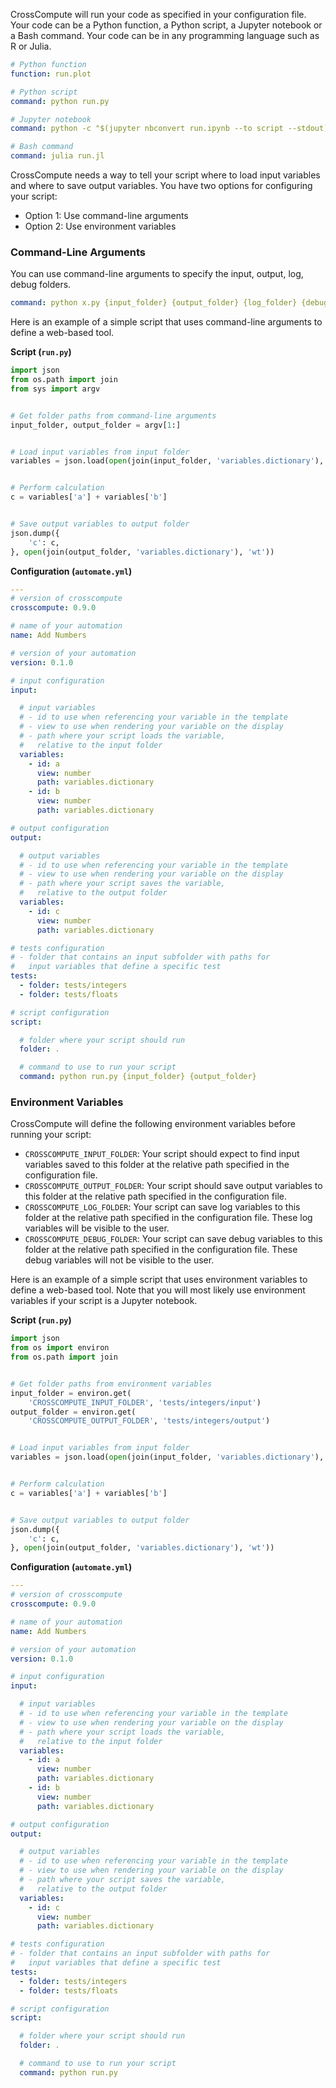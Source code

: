 CrossCompute will run your code as specified in your configuration file. Your code can be a Python function, a Python script, a Jupyter notebook or a Bash command. Your code can be in any programming language such as R or Julia.

```yaml
# Python function
function: run.plot

# Python script
command: python run.py

# Jupyter notebook
command: python -c "$(jupyter nbconvert run.ipynb --to script --stdout)"

# Bash command
command: julia run.jl
```

CrossCompute needs a way to tell your script where to load input variables and where to save output variables. You have two options for configuring your script:

- Option 1: Use command-line arguments
- Option 2: Use environment variables

### Command-Line Arguments

You can use command-line arguments to specify the input, output, log, debug folders.

```yaml
command: python x.py {input_folder} {output_folder} {log_folder} {debug_folder}
```

Here is an example of a simple script that uses command-line arguments to define a web-based tool.

**Script (`run.py`)**

```python
import json
from os.path import join
from sys import argv


# Get folder paths from command-line arguments
input_folder, output_folder = argv[1:]


# Load input variables from input folder
variables = json.load(open(join(input_folder, 'variables.dictionary'), 'rt'))


# Perform calculation
c = variables['a'] + variables['b']


# Save output variables to output folder
json.dump({
    'c': c,
}, open(join(output_folder, 'variables.dictionary'), 'wt'))
```

**Configuration (`automate.yml`)**

```yaml
---
# version of crosscompute
crosscompute: 0.9.0

# name of your automation
name: Add Numbers

# version of your automation
version: 0.1.0

# input configuration
input:

  # input variables
  # - id to use when referencing your variable in the template
  # - view to use when rendering your variable on the display
  # - path where your script loads the variable,
  #   relative to the input folder
  variables:
    - id: a
      view: number
      path: variables.dictionary
    - id: b
      view: number
      path: variables.dictionary

# output configuration
output:

  # output variables
  # - id to use when referencing your variable in the template
  # - view to use when rendering your variable on the display
  # - path where your script saves the variable,
  #   relative to the output folder
  variables:
    - id: c
      view: number
      path: variables.dictionary

# tests configuration
# - folder that contains an input subfolder with paths for
#   input variables that define a specific test
tests:
  - folder: tests/integers
  - folder: tests/floats

# script configuration
script:

  # folder where your script should run
  folder: .

  # command to use to run your script
  command: python run.py {input_folder} {output_folder}
```

### Environment Variables

CrossCompute will define the following environment variables before running your script:

- ``CROSSCOMPUTE_INPUT_FOLDER``: Your script should expect to find input variables saved to this folder at the relative path specified in the configuration file.
- ``CROSSCOMPUTE_OUTPUT_FOLDER``: Your script should save output variables to this folder at the relative path specified in the configuration file.
- ``CROSSCOMPUTE_LOG_FOLDER``: Your script can save log variables to this folder at the relative path specified in the configuration file. These log variables will be visible to the user.
- ``CROSSCOMPUTE_DEBUG_FOLDER``: Your script can save debug variables to this folder at the relative path specified in the configuration file. These debug variables will not be visible to the user.

Here is an example of a simple script that uses environment variables to define a web-based tool. Note that you will most likely use environment variables if your script is a Jupyter notebook.

**Script (`run.py`)**

```python
import json
from os import environ
from os.path import join


# Get folder paths from environment variables
input_folder = environ.get(
    'CROSSCOMPUTE_INPUT_FOLDER', 'tests/integers/input')
output_folder = environ.get(
    'CROSSCOMPUTE_OUTPUT_FOLDER', 'tests/integers/output')


# Load input variables from input folder
variables = json.load(open(join(input_folder, 'variables.dictionary'), 'rt'))


# Perform calculation
c = variables['a'] + variables['b']


# Save output variables to output folder
json.dump({
    'c': c,
}, open(join(output_folder, 'variables.dictionary'), 'wt'))
```

**Configuration (`automate.yml`)**

```yaml
---
# version of crosscompute
crosscompute: 0.9.0

# name of your automation
name: Add Numbers

# version of your automation
version: 0.1.0

# input configuration
input:

  # input variables
  # - id to use when referencing your variable in the template
  # - view to use when rendering your variable on the display
  # - path where your script loads the variable,
  #   relative to the input folder
  variables:
    - id: a
      view: number
      path: variables.dictionary
    - id: b
      view: number
      path: variables.dictionary

# output configuration
output:

  # output variables
  # - id to use when referencing your variable in the template
  # - view to use when rendering your variable on the display
  # - path where your script saves the variable,
  #   relative to the output folder
  variables:
    - id: c
      view: number
      path: variables.dictionary

# tests configuration
# - folder that contains an input subfolder with paths for
#   input variables that define a specific test
tests:
  - folder: tests/integers
  - folder: tests/floats

# script configuration
script:

  # folder where your script should run
  folder: .

  # command to use to run your script
  command: python run.py
```

